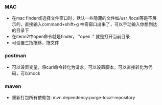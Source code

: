 ### MAC
* 在mac finder或选择文件窗口时，默认一些隐藏的文件如/usr /local等是不展示的，直接输入command+shift+g 神奇窗口出来了，可以手动输入你想到达的目录下
* 在iterm2中open命令就是finder， "open ." 就是打开当前目录
* 可设置三指拖移，拖文件

### postman
* 可以设置变量，将curl命令转化为请求，可以设置脚本，可以直接转化为代码，可以mock

### maven
* 重新打包所有依赖包: mvn dependency:purge-local-repository